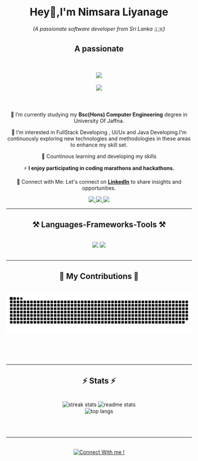 
<h1 align="center" >Hey👋,I'm Nimsara Liyanage<br/></h1>
<h6 align="center" >(A passionate software developer from Sri Lanka 🇱🇰)</h6>
<h2 align="center" >A passionate</h3>
<h1 align="center">
  <img src="https://readme-typing-svg.herokuapp.com/?font=Montserrat&size=35&center=true&vCenter=true&width=1200&height=100&duration=4000&lines=FullStack+Developer;Ui,+Ux+Designer;ML/DL+Enthusiast;Blog+Writer;Hackathon+Winner;Chess+Coacher" />
    <br/>
    <img align="center" src="https://visitor-badge.laobi.icu/badge?page_id=NimsaraLiyanage.NimsaraLiyanage" />
</h1>



<br/>

<div align="center">
 
 🔭 I’m currently studying my **Bsc(Hons) Computer Engineering** degree in University Of Jaffna.
 
 👀 I’m interested in  FullStack Developing , Ui/Ux and Java Developing.I'm continuously exploring new technologies and methodologies in these areas to enhance my skill set.

 🌱 Countinous learning and developing my skills


⚡ **I enjoy participating in coding marathons and hackathons.**

🔗 Connect with Me:
Let's connect on **[LinkedIn](www.linkedin.com/in/nimsaraliyanage)** to share insights and opportunities.

</div>
 
<div align="center"> 
  <a href="mailto:tharindanimsara457@gmail.com">
    <img src="https://img.shields.io/badge/Gmail-333333?style=for-the-badge&logo=gmail&logoColor=red" />
  </a>
  <a href="https://www.linkedin.com/in/nimsaraliyanage" target="_blank">
    <img src="https://img.shields.io/badge/LinkedIn-0077B5?style=for-the-badge&logo=linkedin&logoColor=white" target="_blank" />
  </a>
  <a href="https://github.com/NimsaraLiyanage" target="_blank">
     <img src="https://img.shields.io/badge/GitHub-181717?style=for-the-badge&logo=github&logoColor=white" target="_blank" />
  </a>
</div>

<hr/>

<h2 align="center">⚒️ Languages-Frameworks-Tools ⚒️</h2>
<br/>
<div align="center">
    <img src="https://skillicons.dev/icons?i=react,springboot,html,css,vscode,github,figma,tailwind,git" />
    <img src="https://skillicons.dev/icons?i=java,python,javascript,typescript,express,firebase,mongodb,c,mysql" /><br>
</div>

<br/>
<hr/>

<div align="center">
  <h2>🐍 My Contributions 🐍</h2>
  <br>
  <img alt="snake eating my contributions" src="https://raw.githubusercontent.com/NimsaraLiyanage/NimsaraLiyanage/output/github-contribution-grid-snake.svg" />
  
  <br/><br/><br/>
</div>

<hr/>

<h2 align="center">⚡ Stats ⚡</h2>
<br>
<div align=center>
  <img width=390 src="https://github-readme-streak-stats.herokuapp.com/?user=NimsaraLiyanage&count_private=true&theme=react&border_radius=10" alt="streak stats"/>
  <img width=390 src="https://github-readme-stats.vercel.app/api?username=NimsaraLiyanage&count_private=true&show_icons=true&theme=react&rank_icon=github&border_radius=10" alt="readme stats" />
  <br/>
  <img width=325 align="center" src="https://github-readme-stats.vercel.app/api/top-langs/?username=NimsaraLiyanage&hide=HTML&langs_count=8&layout=compact&theme=react&border_radius=10&size_weight=0.5&count_weight=0.5&exclude_repo=github-readme-stats" alt="top langs" />
</div>

<br/><br/>

<hr/>

<br/>

<div align="center">
<a href='https://www.facebook.com/profile.php?id=100089094394158&mibextid=LQQJ4d' target='_blank'><img height='64' style='border:0px;height:64px;' src='https://www.freeiconspng.com/uploads/facebook-splat-f-logo-transparent-28.png' border='0'   alt=' Connect With me !' /></a>
</div>

<br/>
